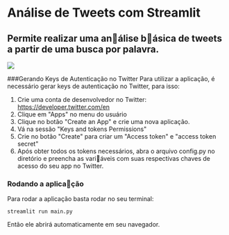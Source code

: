 # Análise de Tweets com Streamlit
## Permite realizar uma an￿álise b￿ásica de tweets a partir de uma busca por palavra.

<img src="https://img.shields.io/static/v1?label=python&message=framework&color=blue&style=for-the-badge&logo=python"/>


###Gerando Keys de Autenticação no Twitter
Para utilizar a aplicação, é necessário gerar keys de autenticação no Twitter, para isso:

1. Crie uma conta de desenvolvedor no Twitter: https://developer.twitter.com/en
2. Clique em "Apps" no menu do usuário
3. Clique no botão "Create an App" e crie uma nova aplicação.
4. Vá na sessão "Keys and tokens Permissions"
5. Crie no botão "Create" para criar um "Access token" e "access token secret"
6. Após obter todos os tokens necessários, abra o arquivo config.py no diretório e preencha as vari￿áveis 
com suas respectivas chaves de acesso do seu app no Twitter.


### Rodando a aplica￿ção

Para rodar a aplicação basta rodar no seu terminal:

`streamlit run main.py`   

Então ele abrirá automaticamente em seu navegador.    